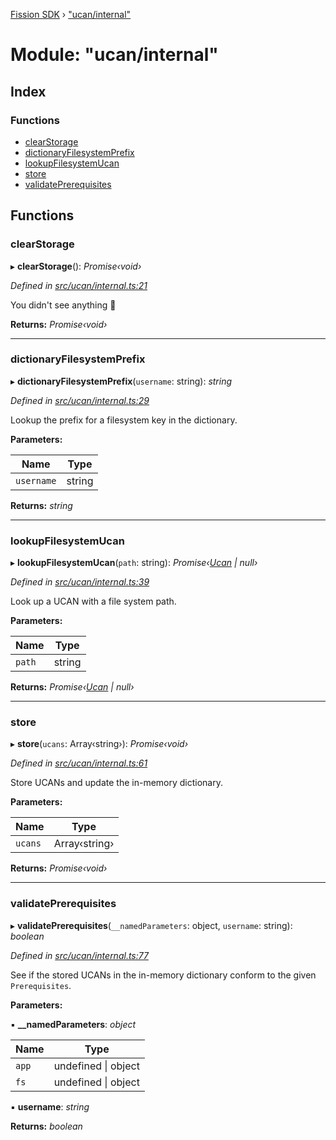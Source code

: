 [Fission SDK](../README.md) › ["ucan/internal"](_ucan_internal_.md)

# Module: "ucan/internal"

## Index

### Functions

* [clearStorage](_ucan_internal_.md#clearstorage)
* [dictionaryFilesystemPrefix](_ucan_internal_.md#dictionaryfilesystemprefix)
* [lookupFilesystemUcan](_ucan_internal_.md#lookupfilesystemucan)
* [store](_ucan_internal_.md#store)
* [validatePrerequisites](_ucan_internal_.md#validateprerequisites)

## Functions

###  clearStorage

▸ **clearStorage**(): *Promise‹void›*

*Defined in [src/ucan/internal.ts:21](https://github.com/fission-suite/webnative/blob/74901c2/src/ucan/internal.ts#L21)*

You didn't see anything 👀

**Returns:** *Promise‹void›*

___

###  dictionaryFilesystemPrefix

▸ **dictionaryFilesystemPrefix**(`username`: string): *string*

*Defined in [src/ucan/internal.ts:29](https://github.com/fission-suite/webnative/blob/74901c2/src/ucan/internal.ts#L29)*

Lookup the prefix for a filesystem key in the dictionary.

**Parameters:**

Name | Type |
------ | ------ |
`username` | string |

**Returns:** *string*

___

###  lookupFilesystemUcan

▸ **lookupFilesystemUcan**(`path`: string): *Promise‹[Ucan](_ucan_.md#ucan) | null›*

*Defined in [src/ucan/internal.ts:39](https://github.com/fission-suite/webnative/blob/74901c2/src/ucan/internal.ts#L39)*

Look up a UCAN with a file system path.

**Parameters:**

Name | Type |
------ | ------ |
`path` | string |

**Returns:** *Promise‹[Ucan](_ucan_.md#ucan) | null›*

___

###  store

▸ **store**(`ucans`: Array‹string›): *Promise‹void›*

*Defined in [src/ucan/internal.ts:61](https://github.com/fission-suite/webnative/blob/74901c2/src/ucan/internal.ts#L61)*

Store UCANs and update the in-memory dictionary.

**Parameters:**

Name | Type |
------ | ------ |
`ucans` | Array‹string› |

**Returns:** *Promise‹void›*

___

###  validatePrerequisites

▸ **validatePrerequisites**(`__namedParameters`: object, `username`: string): *boolean*

*Defined in [src/ucan/internal.ts:77](https://github.com/fission-suite/webnative/blob/74901c2/src/ucan/internal.ts#L77)*

See if the stored UCANs in the in-memory dictionary
conform to the given `Prerequisites`.

**Parameters:**

▪ **__namedParameters**: *object*

Name | Type |
------ | ------ |
`app` | undefined &#124; object |
`fs` | undefined &#124; object |

▪ **username**: *string*

**Returns:** *boolean*
